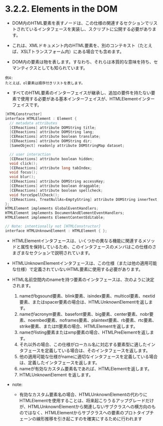 # 3.2.2. Elements in the DOM

- DOM内のHTML要素を表すノードは、この仕様の関連するセクションでリストされているインタフェースを実装し、スクリプトに公開する必要があります。
- これは、XMLドキュメント内のHTML要素を、別のコンテキスト（たとえば、XSLTトランスフォーム内）にある場合でも含めます。

- DOM内の要素は物を表します。すなわち、それらは本質的な意味を持ち、セマンティクスとしても知られています。

```
例4:
たとえば、ol要素は順序付きリストを表します。
```

- すべてのHTML要素のインターフェイスが継承し、追加の要件を持たない要素で使用する必要がある基本インターフェイスが、HTMLElementインターフェイスです。

```c
[HTMLConstructor]
interface HTMLElement : Element {
  // metadata attributes
  [CEReactions] attribute DOMString title;
  [CEReactions] attribute DOMString lang;
  [CEReactions] attribute boolean translate;
  [CEReactions] attribute DOMString dir;
  [SameObject] readonly attribute DOMStringMap dataset;

  // user interaction
  [CEReactions] attribute boolean hidden;
  void click();
  [CEReactions] attribute long tabIndex;
  void focus();
  void blur();
  [CEReactions] attribute DOMString accessKey;
  [CEReactions] attribute boolean draggable;
  [CEReactions] attribute boolean spellcheck;
  void forceSpellCheck();
  [CEReactions, TreatNullAs=EmptyString] attribute DOMString innerText;
};
HTMLElement implements GlobalEventHandlers;
HTMLElement implements DocumentAndElementEventHandlers;
HTMLElement implements ElementContentEditable;

// Note: intentionally not [HTMLConstructor]
interface HTMLUnknownElement : HTMLElement { };
```

- HTMLElementインタフェースは、いくつかの異なる機能に関連するメソッドと属性を保持しているため、このインタフェースのメンバはこの仕様のさまざまなセクションで説明されています。
- HTMLUnknownElementインタフェースは、この仕様（または他の適用可能な仕様）で定義されていないHTML要素に使用する必要があります。

- HTML名前空間内のnameを持つ要素のインタフェースは、次のように決定されます。
    1. nameがbgsound要素、blink要素、isindex要素、multicol要素、nextid要素、またはspacer要素の場合は、HTMLUnknownElementを返します。
    2. nameがacronym要素、basefont要素、big要素、center要素、nobr要素、noembed要素、noframes要素、plaintext要素、rb要素、rtc要素、strike要素、またはtt要素の場合、HTMLElementを返します。
    3. nameがlisting要素またはxmp要素の場合、HTMLPreElementを返します。
    4. それ以外の場合、この仕様がローカル名に対応する要素型に適したインタフェースを定義している場合は、そのインタフェースを返します。
    5. 他の適用可能な仕様がnameに適切なインタフェースを定義している場合は、定義したインタフェースを返します。
    6. nameが有効なカスタム要素名であれば、HTMLElementを返します。
    7. HTMLUnknownElement を返します。

- note:
    - 有効なカスタム要素名の場合、HTMLUnknownElementの代わりにHTMLElementを使用することは、将来起こりうるアップグレードだけが、HTMLUnknownElementから関連しないサブクラスへの横方向のものではなく、HTMLElementからサブクラスへの要素のプロトタイプチェーンの線形推移を引き起こすのを確実にするために行われます
